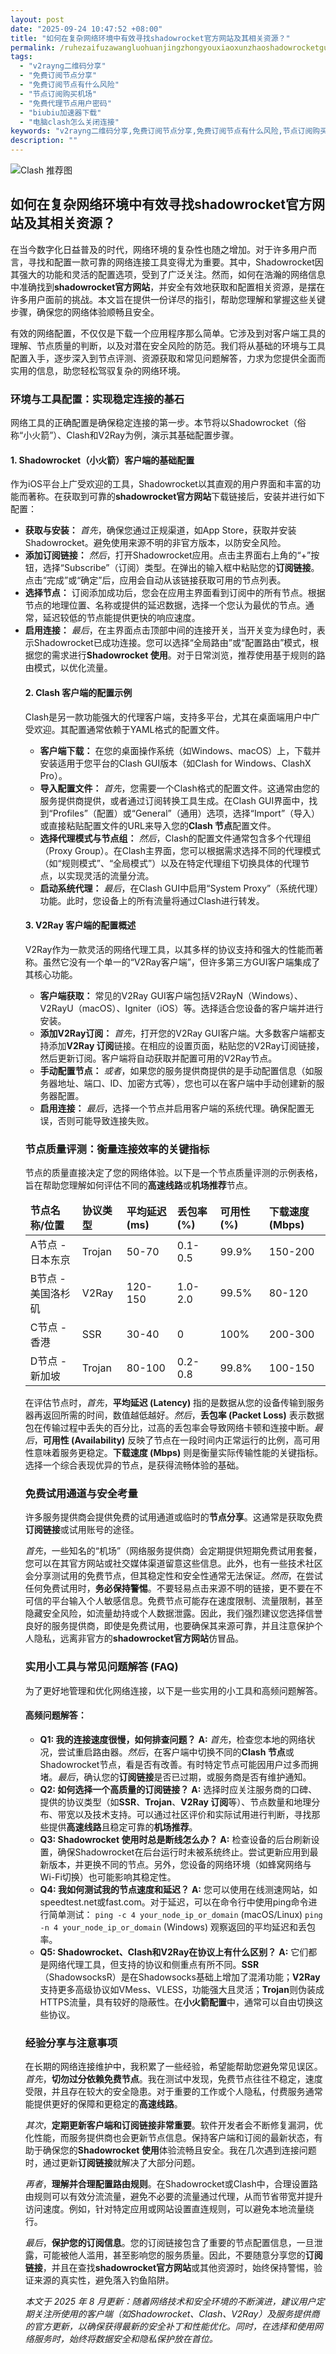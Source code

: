```yaml
---
layout: post
date: "2025-09-24 10:47:52 +08:00"
title: "如何在复杂网络环境中有效寻找shadowrocket官方网站及其相关资源？"
permalink: /ruhezaifuzawangluohuanjingzhongyouxiaoxunzhaoshadowrocketguanfangwangzhanjiqixiangguanziyuan/
tags:
  - "v2rayng二维码分享"
  - "免费订阅节点分享"
  - "免费订阅节点有什么风险"
  - "节点订阅购买机场"
  - "免费代理节点用户密码"
  - "biubiu加速器下载"
  - "电脑clash怎么关闭连接"
keywords: "v2rayng二维码分享,免费订阅节点分享,免费订阅节点有什么风险,节点订阅购买机场,免费代理节点用户密码,biubiu加速器下载,电脑clash怎么关闭连接"
description: ""
---
```


![Clash 推荐图](https://clashjd.github.io/assets/img/clash节点推荐购买.png)

## 如何在复杂网络环境中有效寻找shadowrocket官方网站及其相关资源？


<p>在当今数字化日益普及的时代，网络环境的复杂性也随之增加。对于许多用户而言，寻找和配置一款可靠的网络连接工具变得尤为重要。其中，Shadowrocket因其强大的功能和灵活的配置选项，受到了广泛关注。然而，如何在浩瀚的网络信息中准确找到<strong>shadowrocket官方网站</strong>，并安全有效地获取和配置相关资源，是摆在许多用户面前的挑战。本文旨在提供一份详尽的指引，帮助您理解和掌握这些关键步骤，确保您的网络体验顺畅且安全。</p>

<p>有效的网络配置，不仅仅是下载一个应用程序那么简单。它涉及到对客户端工具的理解、节点质量的判断，以及对潜在安全风险的防范。我们将从基础的环境与工具配置入手，逐步深入到节点评测、资源获取和常见问题解答，力求为您提供全面而实用的信息，助您轻松驾驭复杂的网络环境。</p>

<h3>环境与工具配置：实现稳定连接的基石</h3>

<p>网络工具的正确配置是确保稳定连接的第一步。本节将以Shadowrocket（俗称“小火箭”）、Clash和V2Ray为例，演示其基础配置步骤。</p>

<h4>1. Shadowrocket（小火箭）客户端的基础配置</h4>
<p>作为iOS平台上广受欢迎的工具，Shadowrocket以其直观的用户界面和丰富的功能而著称。在获取到可靠的<strong>shadowrocket官方网站</strong>下载链接后，安装并进行如下配置：</p>
<ul>
    <li><strong>获取与安装：</strong> <em>首先</em>，确保您通过正规渠道，如App Store，获取并安装Shadowrocket。避免使用来源不明的非官方版本，以防安全风险。</li>
    <li><strong>添加订阅链接：</strong> <em>然后</em>，打开Shadowrocket应用。点击主界面右上角的“+”按钮，选择“Subscribe”（订阅）类型。在弹出的输入框中粘贴您的<strong>订阅链接</strong>。点击“完成”或“确定”后，应用会自动从该链接获取可用的节点列表。</li>
    <li><strong>选择节点：</strong> 订阅添加成功后，您会在应用主界面看到订阅中的所有节点。根据节点的地理位置、名称或提供的延迟数据，选择一个您认为最优的节点。通常，延迟较低的节点能提供更快的响应速度。</li>
    <li><strong>启用连接：</strong> <em>最后</em>，在主界面点击顶部中间的连接开关，当开关变为绿色时，表示Shadowrocket已成功连接。您可以选择“全局路由”或“配置路由”模式，根据您的需求进行<strong>Shadowrocket 使用</strong>。对于日常浏览，推荐使用基于规则的路由模式，以优化流量。</p>

<h4>2. Clash 客户端的配置示例</h4>
<p>Clash是另一款功能强大的代理客户端，支持多平台，尤其在桌面端用户中广受欢迎。其配置通常依赖于YAML格式的配置文件。</p>
<ul>
    <li><strong>客户端下载：</strong> 在您的桌面操作系统（如Windows、macOS）上，下载并安装适用于您平台的Clash GUI版本（如Clash for Windows、ClashX Pro）。</li>
    <li><strong>导入配置文件：</strong> <em>首先</em>，您需要一个Clash格式的配置文件。这通常由您的服务提供商提供，或者通过订阅转换工具生成。在Clash GUI界面中，找到“Profiles”（配置）或“General”（通用）选项，选择“Import”（导入）或直接粘贴配置文件的URL来导入您的<strong>Clash 节点</strong>配置文件。</li>
    <li><strong>选择代理模式与节点组：</strong> <em>然后</em>，Clash的配置文件通常包含多个代理组（Proxy Group）。在Clash主界面，您可以根据需求选择不同的代理模式（如“规则模式”、“全局模式”）以及在特定代理组下切换具体的代理节点，以实现灵活的流量分流。</li>
    <li><strong>启动系统代理：</strong> <em>最后</em>，在Clash GUI中启用“System Proxy”（系统代理）功能。此时，您设备上的所有流量将通过Clash进行转发。</li>
</ul>

<h4>3. V2Ray 客户端的配置概述</h4>
<p>V2Ray作为一款灵活的网络代理工具，以其多样的协议支持和强大的性能而著称。虽然它没有一个单一的“V2Ray客户端”，但许多第三方GUI客户端集成了其核心功能。</p>
<ul>
    <li><strong>客户端获取：</strong> 常见的V2Ray GUI客户端包括V2RayN（Windows）、V2RayU（macOS）、Igniter（iOS）等。选择适合您设备的客户端并进行安装。</li>
    <li><strong>添加V2Ray订阅：</strong> <em>首先</em>，打开您的V2Ray GUI客户端。大多数客户端都支持添加<strong>V2Ray 订阅</strong>链接。在相应的设置页面，粘贴您的V2Ray订阅链接，然后更新订阅。客户端将自动获取并配置可用的V2Ray节点。</li>
    <li><strong>手动配置节点：</strong> <em>或者</em>，如果您的服务提供商提供的是手动配置信息（如服务器地址、端口、ID、加密方式等），您也可以在客户端中手动创建新的服务器配置。</li>
    <li><strong>启用连接：</strong> <em>最后</em>，选择一个节点并启用客户端的系统代理。确保配置无误，否则可能导致连接失败。</li>
</ul>

<h3>节点质量评测：衡量连接效率的关键指标</h3>

<p>节点的质量直接决定了您的网络体验。以下是一个节点质量评测的示例表格，旨在帮助您理解如何评估不同的<strong>高速线路</strong>或<strong>机场推荐</strong>节点。</p>

<table>
    <thead>
        <tr>
            <td><strong>节点名称/位置</strong></td>
            <td><strong>协议类型</strong></td>
            <td><strong>平均延迟 (ms)</strong></td>
            <td><strong>丢包率 (%)</strong></td>
            <td><strong>可用性 (%)</strong></td>
            <td><strong>下载速度 (Mbps)</strong></td>
        </tr>
    </thead>
    <tbody>
        <tr>
            <td>A节点 - 日本东京</td>
            <td>Trojan</td>
            <td>50-70</td>
            <td>0.1-0.5</td>
            <td>99.9%</td>
            <td>150-200</td>
        </tr>
        <tr>
            <td>B节点 - 美国洛杉矶</td>
            <td>V2Ray</td>
            <td>120-150</td>
            <td>1.0-2.0</td>
            <td>99.5%</td>
            <td>80-120</td>
        </tr>
        <tr>
            <td>C节点 - 香港</td>
            <td>SSR</td>
            <td>30-40</td>
            <td>0</td>
            <td>100%</td>
            <td>200-300</td>
        </tr>
        <tr>
            <td>D节点 - 新加坡</td>
            <td>Trojan</td>
            <td>80-100</td>
            <td>0.2-0.8</td>
            <td>99.8%</td>
            <td>100-150</td>
        </tr>
    </tbody>
</table>

<p>在评估节点时，<em>首先</em>，<strong>平均延迟 (Latency)</strong> 指的是数据从您的设备传输到服务器再返回所需的时间，数值越低越好。<em>然后</em>，<strong>丢包率 (Packet Loss)</strong> 表示数据包在传输过程中丢失的百分比，过高的丢包率会导致网络卡顿和连接中断。<em>最后</em>，<strong>可用性 (Availability)</strong> 反映了节点在一段时间内正常运行的比例，高可用性意味着服务更稳定。<strong>下载速度 (Mbps)</strong> 则是衡量实际传输性能的关键指标。选择一个综合表现优异的节点，是获得流畅体验的基础。</p>

<h3>免费试用通道与安全考量</h3>

<p>许多服务提供商会提供免费的试用通道或临时的<strong>节点分享</strong>。这通常是获取免费<strong>订阅链接</strong>或试用账号的途径。</p>
<p><em>首先</em>，一些知名的“机场”（网络服务提供商）会定期提供短期免费试用套餐，您可以在其官方网站或社交媒体渠道留意这些信息。此外，也有一些技术社区会分享测试用的免费节点，但其稳定性和安全性通常无法保证。<em>然而</em>，在尝试任何免费试用时，<strong>务必保持警惕</strong>。不要轻易点击来源不明的链接，更不要在不可信的平台输入个人敏感信息。免费节点可能存在速度限制、流量限制，甚至隐藏安全风险，如流量劫持或个人数据泄露。因此，我们强烈建议您选择信誉良好的服务提供商，即使是免费试用，也要确保其来源可靠，并且注意保护个人隐私，远离非官方的<strong>shadowrocket官方网站</strong>仿冒品。</p>

<h3>实用小工具与常见问题解答 (FAQ)</h3>

<p>为了更好地管理和优化网络连接，以下是一些实用的小工具和高频问题解答。</p>
<h4>高频问题解答：</h4>
<ul>
    <li><strong>Q1: 我的连接速度很慢，如何排查问题？</strong>
        <strong>A:</strong> <em>首先</em>，检查您本地的网络状况，尝试重启路由器。<em>然后</em>，在客户端中切换不同的<strong>Clash 节点</strong>或Shadowrocket节点，看是否有改善。有时特定节点可能因用户过多而拥堵。<em>最后</em>，确认您的<strong>订阅链接</strong>是否已过期，或服务商是否有维护通知。</li>
    <li><strong>Q2: 如何选择一个高质量的订阅链接？</strong>
        <strong>A:</strong> 选择时应关注服务商的口碑、提供的协议类型（如<strong>SSR</strong>、<strong>Trojan</strong>、<strong>V2Ray 订阅</strong>等）、节点数量和地理分布、带宽以及技术支持。可以通过社区评价和实际试用进行判断，寻找那些提供<strong>高速线路</strong>且稳定可靠的<strong>机场推荐</strong>。</li>
    <li><strong>Q3: Shadowrocket 使用时总是断线怎么办？</strong>
        <strong>A:</strong> 检查设备的后台刷新设置，确保Shadowrocket在后台运行时未被系统终止。尝试更新应用到最新版本，并更换不同的节点。另外，您设备的网络环境（如蜂窝网络与Wi-Fi切换）也可能影响其稳定性。</li>
    <li><strong>Q4: 我如何测试我的节点速度和延迟？</strong>
        <strong>A:</strong> 您可以使用在线测速网站，如speedtest.net或fast.com。对于延迟，可以在命令行中使用ping命令进行简单测试：
        <code>ping -c 4 your_node_ip_or_domain</code> (macOS/Linux)
        <code>ping -n 4 your_node_ip_or_domain</code> (Windows)
        观察返回的平均延迟和丢包率。</li>
    <li><strong>Q5: Shadowrocket、Clash和V2Ray在协议上有什么区别？</strong>
        <strong>A:</strong> 它们都是网络代理工具，但支持的协议和侧重点有所不同。<strong>SSR</strong>（ShadowsocksR）是在Shadowsocks基础上增加了混淆功能；<strong>V2Ray</strong>支持更多高级协议如VMess、VLESS，功能强大且灵活；<strong>Trojan</strong>则伪装成HTTPS流量，具有较好的隐蔽性。在<strong>小火箭配置</strong>中，通常可以自由切换这些协议。</li>
</ul>

<h3>经验分享与注意事项</h3>

<p>在长期的网络连接维护中，我积累了一些经验，希望能帮助您避免常见误区。<em>首先</em>，<strong>切勿过分依赖免费节点</strong>。我在测试中发现，免费节点往往不稳定，速度受限，并且存在较大的安全隐患。对于重要的工作或个人隐私，付费服务通常能提供更好的保障和更稳定的<strong>高速线路</strong>。</p>

<p><em>其次</em>，<strong>定期更新客户端和订阅链接非常重要</strong>。软件开发者会不断修复漏洞，优化性能，而服务提供商也会更新节点信息。保持客户端和订阅的最新状态，有助于确保您的<strong>Shadowrocket 使用</strong>体验流畅且安全。我在几次遇到连接问题时，通过更新<strong>订阅链接</strong>就解决了大部分问题。</p>

<p><em>再者</em>，<strong>理解并合理配置路由规则</strong>。在Shadowrocket或Clash中，合理设置路由规则可以有效分流流量，避免不必要的流量通过代理，从而节省带宽并提升访问速度。例如，针对特定应用或网站设置直连规则，可以避免本地流量绕行。</p>

<p><em>最后</em>，<strong>保护您的订阅信息</strong>。您的订阅链接包含了重要的节点配置信息，一旦泄露，可能被他人滥用，甚至影响您的服务质量。因此，不要随意分享您的<strong>订阅链接</strong>，并且在查找<strong>shadowrocket官方网站</strong>或其他资源时，始终保持警惕，验证来源的真实性，避免落入钓鱼陷阱。</p>

<p><em>本文于 2025 年 8 月更新：随着网络技术和安全环境的不断演进，建议用户定期关注所使用的客户端（如Shadowrocket、Clash、V2Ray）及服务提供商的官方更新，以确保获得最新的安全补丁和性能优化。同时，在选择和使用网络服务时，始终将数据安全和隐私保护放在首位。</em></p>